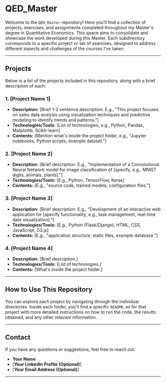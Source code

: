 # QED_Master

Welcome to the `QED_Master` repository! Here you'll find a collection of projects, exercises, and assignments completed throughout my Master's degree in Quantitative Economics.
This space aims to consolidate and showcase the work developed during this Master. Each subdirectory corresponds to a specific project or set of exercises, designed to address different aspects and challenges of the courses I've taken.



---

## Projects

Below is a list of the projects included in this repository, along with a brief description of each:

### 1. [**Project Name 1**]
* **Description:** [Brief 1-2 sentence description. E.g., "This project focuses on sales data analysis using visualization techniques and predictive modeling to identify trends and patterns."]
* **Technologies/Tools:** [List of technologies, e.g., Python, Pandas, Matplotlib, Scikit-learn]
* **Contents:** [Mention what's inside the project folder, e.g., "Jupyter notebooks, Python scripts, example dataset."]

### 2. [**Project Name 2**]
* **Description:** [Brief description. E.g., "Implementation of a Convolutional Neural Network model for image classification of [specify, e.g., MNIST digits, animals, plants]."]
* **Technologies/Tools:** [E.g., Python, TensorFlow, Keras]
* **Contents:** [E.g., "source code, trained models, configuration files."]

### 3. [**Project Name 3**]
* **Description:** [Brief description. E.g., "Development of an interactive web application for [specify functionality, e.g., task management, real-time data visualization]."]
* **Technologies/Tools:** [E.g., Python (Flask/Django), HTML, CSS, JavaScript, D3.js]
* **Contents:** [E.g., "application structure, static files, example database."]

### 4. [**Project Name 4**]
* **Description:** [Brief description.]
* **Technologies/Tools:** [List of technologies.]
* **Contents:** [What's inside the project folder.]

---

## How to Use This Repository

You can explore each project by navigating through the individual directories. Inside each folder, you'll find a specific `README.md` for that project with more detailed instructions on how to run the code, the results obtained, and any other relevant information.

---

## Contact

If you have any questions or suggestions, feel free to reach out:

* **Your Name**
* [**Your LinkedIn Profile (Optional)**]
* [**Your Email Address (Optional)**]

---
